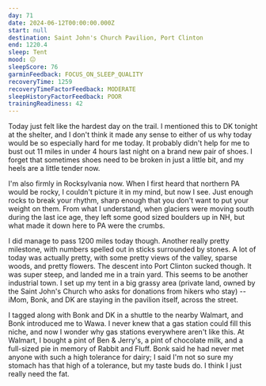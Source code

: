 ```yaml
---
day: 71
date: 2024-06-12T00:00:00.000Z
start: null
destination: Saint John's Church Pavilion, Port Clinton
end: 1220.4
sleep: Tent
mood: 😐
sleepScore: 76
garminFeedback: FOCUS_ON_SLEEP_QUALITY
recoveryTime: 1259
recoveryTimeFactorFeedback: MODERATE
sleepHistoryFactorFeedback: POOR
trainingReadiness: 42
---
```

Today just felt like the hardest day on the trail. I mentioned this to DK tonight at the shelter, and I don't think it made any sense to either of us why today would be so especially hard for me today. It probably didn't help for me to bust out 11 miles in under 4 hours last night on a brand new pair of shoes. I forget that sometimes shoes need to be broken in just a little bit, and my heels are a little tender now.

I'm also firmly in Rocksylvania now. When I first heard that northern PA would be rocky, I couldn't picture it in my mind, but now I see. Just enough rocks to break your rhythm, sharp enough that you don't want to put your weight on them. From what I understand, when glaciers were moving south during the last ice age, they left some good sized boulders up in NH, but what made it down here to PA were the crumbs.

I did manage to pass 1200 miles today though. Another really pretty milestone, with numbers spelled out in sticks surrounded by stones. A lot of today was actually pretty, with some pretty views of the valley, sparse woods, and pretty flowers. The descent into Port Clinton sucked though. It was super steep, and landed me in a train yard. This seems to be another industrial town. I set up my tent in a big grassy area (private land, owned by the Saint John's Church who asks for donations from hikers who stay) -- iMom, Bonk, and DK are staying in the pavilion itself, across the street.

I tagged along with Bonk and DK in a shuttle to the nearby Walmart, and Bonk introduced me to Wawa. I never knew that a gas station could fill this niche, and now I wonder why gas stations everywhere aren't like this. At Walmart, I bought a pint of Ben & Jerry's, a pint of chocolate milk, and a full-sized pie in memory of Rabbit and Fluff. Bonk said he had never met anyone with such a high tolerance for dairy; I said I'm not so sure my stomach has that high of a tolerance, but my taste buds do. I think I just really need the fat.
